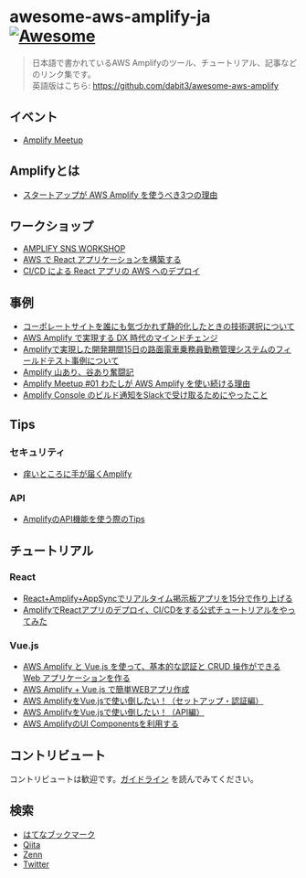 # awesome-aws-amplify-ja [![Awesome](https://awesome.re/badge.svg)](https://awesome.re)

> 日本語で書かれているAWS Amplifyのツール、チュートリアル、記事などのリンク集です。<br>
> 英語版はこちら: https://github.com/dabit3/awesome-aws-amplify

## イベント
- [Amplify Meetup](https://aws-amplify-jp.connpass.com/)

## Amplifyとは
- [スタートアップが AWS Amplify を使うべき3つの理由](https://aws.amazon.com/jp/blogs/startup/techblog-3reasons-amplify/)

## ワークショップ

- [AMPLIFY SNS WORKSHOP](https://amplify-sns.workshop.aws/ja/)
- [AWS で React アプリケーションを構築する](https://aws.amazon.com/jp/getting-started/hands-on/build-react-app-amplify-graphql/)
- [CI/CD による React アプリの AWS へのデプロイ](https://aws.amazon.com/jp/getting-started/hands-on/deploy-react-app-cicd-amplify/)

## 事例

- [コーポレートサイトを誰にも気づかれず静的化したときの技術選択について](https://developer.hatenastaff.com/entry/2020/07/22/120000)
- [AWS Amplify で実現する DX 時代のマインドチェンジ](https://speakerdeck.com/ksukenobe/aws-amplify-deshi-xian-suru-dx-shi-dai-falsemaindotienzi)
- [Amplifyで実現した開発期間15日の路面電車乗務員勤務管理システムのフィールドテスト事例について](https://pages.awscloud.com/rs/112-TZM-766/images/EV_awsamplify-meetup-0731_Jul-2020_LT1.pdf)
- [Amplify 山あり、谷あり奮闘記](https://speakerdeck.com/jyamamoto/amplifyshan-ari-gu-arifen-dou-ji)
- [Amplify Meetup #01 わたしが AWS Amplify を使い続ける理由](https://speakerdeck.com/ksukenobe/amplify-meetup-number-01-watasiga-aws-amplify-woshi-isok-keruli-you)
- [Amplify Console のビルド通知をSlackで受け取るためにやったこと](https://speakerdeck.com/youta1119/amplify-console-falsebirudotong-zhi-woslackdeshou-kequ-rutameniyatutakoto)

## Tips

### セキュリティ
- [痒いところに手が届くAmplify](https://speakerdeck.com/yuukiyo/yang-itokoronishou-gajie-kuamplify)

### API
- [AmplifyのAPI機能を使う際のTips](https://dev.classmethod.jp/articles/amplify-meetup-01-taewoo/)

## チュートリアル

### React

- [React+Amplify+AppSyncでリアルタイム掲示板アプリを15分で作り上げる](https://qiita.com/G-awa/items/a5b2cc7017b1eceeb002)
- [AmplifyでReactアプリのデプロイ、CI/CDをする公式チュートリアルをやってみた](https://dev.classmethod.jp/articles/amplify-react-cicd-tutorial/)

### Vue.js

- [AWS Amplify と Vue.js を使って、基本的な認証と CRUD 操作ができる Web アプリケーションを作る](https://aws.amazon.com/jp/builders-flash/202008/amplify-crud-app/)
- [AWS Amplify + Vue.js で簡単WEBアプリ作成](https://www.cresco.co.jp/blog/entry/11142/)
- [AWS AmplifyをVue.jsで使い倒したい！（セットアップ・認証編）](https://qiita.com/jre233kei/items/d719159c6b0b44b3980d)
- [AWS AmplifyをVue.jsで使い倒したい！（API編）](https://qiita.com/jre233kei/items/b47656059e1718363245)
- [AWS AmplifyのUI Componentsを利用する](https://zenn.dev/ssshun/articles/e6c827f46640a9a657ed)

## コントリビュート

コントリビュートは歓迎です。[ガイドライン](contributing.md) を読んでみてください。

## 検索

- [はてなブックマーク](https://b.hatena.ne.jp/search/tag?q=Amplify)
- [Qiita](https://qiita.com/tags/amplify)
- [Zenn](https://zenn.dev/topics/amplify)
- [Twitter](https://twitter.com/search?q=lang%3Aja%20AWSAmplify&src=typed_query&f=live)